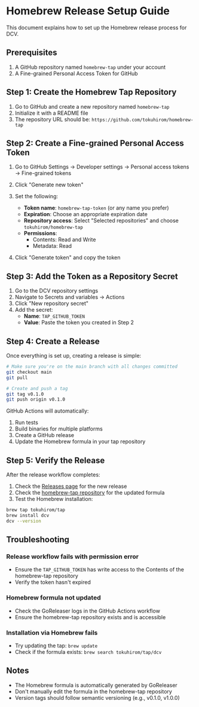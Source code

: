 # Homebrew Release Setup Guide

This document explains how to set up the Homebrew release process for DCV.

## Prerequisites

1. A GitHub repository named `homebrew-tap` under your account
2. A Fine-grained Personal Access Token for GitHub

## Step 1: Create the Homebrew Tap Repository

1. Go to GitHub and create a new repository named `homebrew-tap`
2. Initialize it with a README file
3. The repository URL should be: `https://github.com/tokuhirom/homebrew-tap`

## Step 2: Create a Fine-grained Personal Access Token

1. Go to GitHub Settings → Developer settings → Personal access tokens → Fine-grained tokens
2. Click "Generate new token"
3. Set the following:
   - **Token name**: `homebrew-tap-token` (or any name you prefer)
   - **Expiration**: Choose an appropriate expiration date
   - **Repository access**: Select "Selected repositories" and choose `tokuhirom/homebrew-tap`
   - **Permissions**:
     - Contents: Read and Write
     - Metadata: Read

4. Click "Generate token" and copy the token

## Step 3: Add the Token as a Repository Secret

1. Go to the DCV repository settings
2. Navigate to Secrets and variables → Actions
3. Click "New repository secret"
4. Add the secret:
   - **Name**: `TAP_GITHUB_TOKEN`
   - **Value**: Paste the token you created in Step 2

## Step 4: Create a Release

Once everything is set up, creating a release is simple:

```bash
# Make sure you're on the main branch with all changes committed
git checkout main
git pull

# Create and push a tag
git tag v0.1.0
git push origin v0.1.0
```

GitHub Actions will automatically:
1. Run tests
2. Build binaries for multiple platforms
3. Create a GitHub release
4. Update the Homebrew formula in your tap repository

## Step 5: Verify the Release

After the release workflow completes:

1. Check the [Releases page](https://github.com/tokuhirom/dcv/releases) for the new release
2. Check the [homebrew-tap repository](https://github.com/tokuhirom/homebrew-tap) for the updated formula
3. Test the Homebrew installation:

```bash
brew tap tokuhirom/tap
brew install dcv
dcv --version
```

## Troubleshooting

### Release workflow fails with permission error

- Ensure the `TAP_GITHUB_TOKEN` has write access to the Contents of the homebrew-tap repository
- Verify the token hasn't expired

### Homebrew formula not updated

- Check the GoReleaser logs in the GitHub Actions workflow
- Ensure the homebrew-tap repository exists and is accessible

### Installation via Homebrew fails

- Try updating the tap: `brew update`
- Check if the formula exists: `brew search tokuhirom/tap/dcv`

## Notes

- The Homebrew formula is automatically generated by GoReleaser
- Don't manually edit the formula in the homebrew-tap repository
- Version tags should follow semantic versioning (e.g., v0.1.0, v1.0.0)